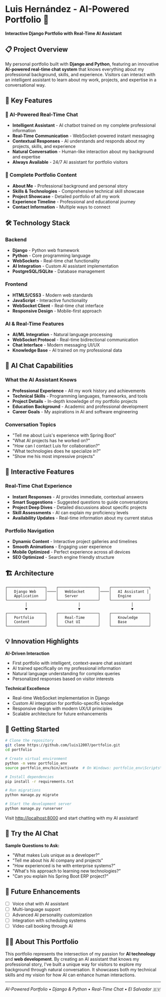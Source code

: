 # Luis Hernández - AI-Powered Portfolio 🤖

**Interactive Django Portfolio with Real-Time AI Assistant**

## 📋 Project Overview

My personal portfolio built with **Django and Python**, featuring an innovative **AI-powered real-time chat system** that knows everything about my professional background, skills, and experience. Visitors can interact with an intelligent assistant to learn about my work, projects, and expertise in a conversational way.

## 🚀 Key Features

### 🤖 AI-Powered Real-Time Chat
- **Intelligent Assistant** - AI chatbot trained on my complete professional information
- **Real-Time Communication** - WebSocket-powered instant messaging
- **Contextual Responses** - AI understands and responds about my projects, skills, and experience
- **Natural Conversation** - Human-like interaction about my background and expertise
- **Always Available** - 24/7 AI assistant for portfolio visitors

### 📄 Complete Portfolio Content
- **About Me** - Professional background and personal story
- **Skills & Technologies** - Comprehensive technical skill showcase
- **Project Showcase** - Detailed portfolio of all my work
- **Experience Timeline** - Professional and educational journey
- **Contact Information** - Multiple ways to connect

## 🛠️ Technology Stack

### Backend
- **Django** - Python web framework
- **Python** - Core programming language
- **WebSockets** - Real-time chat functionality
- **AI Integration** - Custom AI assistant implementation
- **PostgreSQL/SQLite** - Database management

### Frontend
- **HTML5/CSS3** - Modern web standards
- **JavaScript** - Interactive functionality
- **WebSocket Client** - Real-time chat interface
- **Responsive Design** - Mobile-first approach

### AI & Real-Time Features
- **AI/ML Integration** - Natural language processing
- **WebSocket Protocol** - Real-time bidirectional communication
- **Chat Interface** - Modern messaging UI/UX
- **Knowledge Base** - AI trained on my professional data

## 🧠 AI Chat Capabilities

### What the AI Assistant Knows
- **Professional Experience** - All my work history and achievements
- **Technical Skills** - Programming languages, frameworks, and tools
- **Project Details** - In-depth knowledge of my portfolio projects
- **Education Background** - Academic and professional development
- **Career Goals** - My aspirations in AI and software engineering

### Conversation Topics
- "Tell me about Luis's experience with Spring Boot"
- "What AI projects has he worked on?"
- "How can I contact Luis for collaboration?"
- "What technologies does he specialize in?"
- "Show me his most impressive projects"

## 🌟 Interactive Features

### Real-Time Chat Experience
- **Instant Responses** - AI provides immediate, contextual answers
- **Smart Suggestions** - Suggested questions to guide conversations
- **Project Deep Dives** - Detailed discussions about specific projects
- **Skill Assessments** - AI can explain my proficiency levels
- **Availability Updates** - Real-time information about my current status

### Portfolio Navigation
- **Dynamic Content** - Interactive project galleries and timelines
- **Smooth Animations** - Engaging user experience
- **Mobile Optimized** - Perfect experience across all devices
- **SEO Optimized** - Search engine friendly structure

## 🏗️ Architecture

```
┌─────────────────┐    ┌──────────────────┐    ┌─────────────────┐
│   Django Web    │────│   WebSocket      │────│   AI Assistant │
│   Application   │    │   Server         │    │   Engine        │
└─────────────────┘    └──────────────────┘    └─────────────────┘
         │                       │                       │
         ▼                       ▼                       ▼
┌─────────────────┐    ┌──────────────────┐    ┌─────────────────┐
│   Portfolio     │    │   Real-Time      │    │   Knowledge     │
│   Content       │    │   Chat UI        │    │   Base          │
└─────────────────┘    └──────────────────┘    └─────────────────┘
```

## 💡 Innovation Highlights

**AI-Driven Interaction**
- First portfolio with intelligent, context-aware chat assistant
- AI trained specifically on my professional information
- Natural language understanding for complex queries
- Personalized responses based on visitor interests

**Technical Excellence**
- Real-time WebSocket implementation in Django
- Custom AI integration for portfolio-specific knowledge
- Responsive design with modern UX/UI principles
- Scalable architecture for future enhancements

## 🚀 Getting Started

```bash
# Clone the repository
git clone https://github.com/luis12007/portfolio.git
cd portfolio

# Create virtual environment
python -m venv portfolio_env
source portfolio_env/bin/activate  # On Windows: portfolio_env\Scripts\activate

# Install dependencies
pip install -r requirements.txt

# Run migrations
python manage.py migrate

# Start the development server
python manage.py runserver
```

Visit [http://localhost:8000](http://localhost:8000) and start chatting with my AI assistant!

## 🎯 Try the AI Chat

**Sample Questions to Ask:**
- "What makes Luis unique as a developer?"
- "Tell me about his AI company and projects"
- "How experienced is he with enterprise systems?"
- "What's his approach to learning new technologies?"
- "Can you explain his Spring Boot ERP project?"

## 🔮 Future Enhancements

- [ ] Voice chat with AI assistant
- [ ] Multi-language support
- [ ] Advanced AI personality customization
- [ ] Integration with scheduling systems
- [ ] Video call booking through AI

## 👨‍💻 About This Portfolio

This portfolio represents the intersection of my passion for **AI technology** and **web development**. By creating an AI assistant that knows my professional story, I've built a unique way for visitors to explore my background through natural conversation. It showcases both my technical skills and my vision for how AI can enhance human interactions.

---

*AI-Powered Portfolio • Django & Python • Real-Time Chat • El Salvador 🇸🇻*
